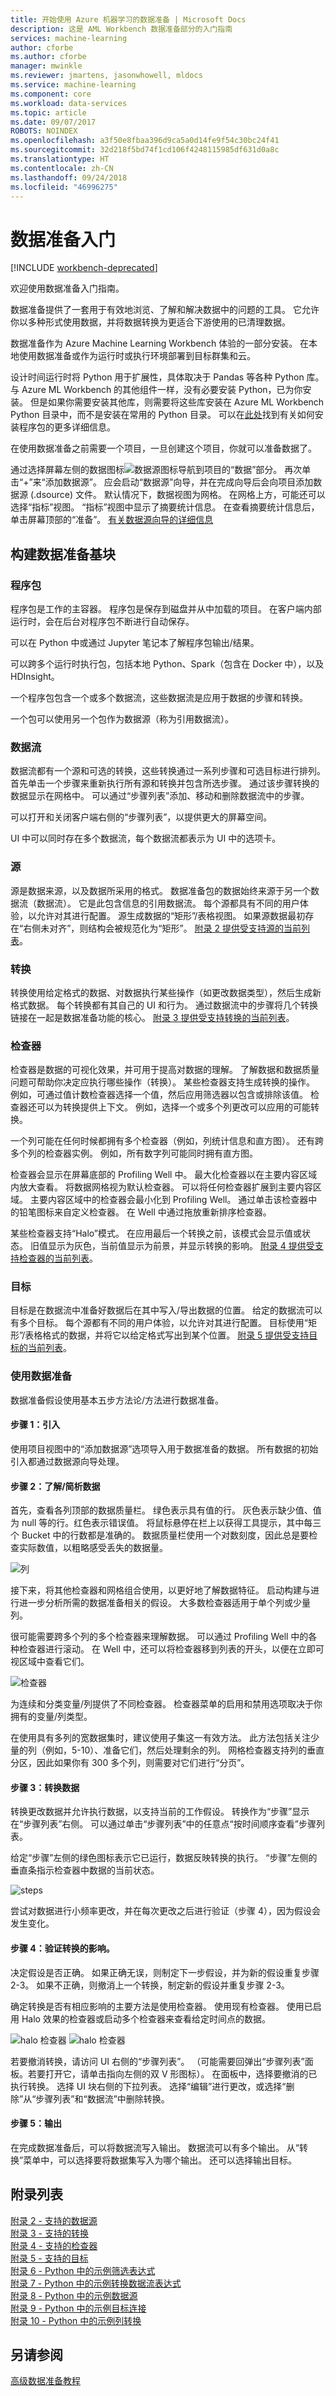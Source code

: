 ```yaml
---
title: 开始使用 Azure 机器学习的数据准备 | Microsoft Docs
description: 这是 AML Workbench 数据准备部分的入门指南
services: machine-learning
author: cforbe
ms.author: cforbe
manager: mwinkle
ms.reviewer: jmartens, jasonwhowell, mldocs
ms.service: machine-learning
ms.component: core
ms.workload: data-services
ms.topic: article
ms.date: 09/07/2017
ROBOTS: NOINDEX
ms.openlocfilehash: a3f50e8fbaa396d9ca5a0d14fe9f54c30bc24f41
ms.sourcegitcommit: 32d218f5bd74f1cd106f4248115985df631d0a8c
ms.translationtype: HT
ms.contentlocale: zh-CN
ms.lasthandoff: 09/24/2018
ms.locfileid: "46996275"
---
```

# <a name="getting-started-with-data-preparation"></a>数据准备入门

[!INCLUDE [workbench-deprecated](../../../includes/aml-deprecating-preview-2017.md)] 



欢迎使用数据准备入门指南。 

数据准备提供了一套用于有效地浏览、了解和解决数据中的问题的工具。 它允许你以多种形式使用数据，并将数据转换为更适合下游使用的已清理数据。

数据准备作为 Azure Machine Learning Workbench 体验的一部分安装。  在本地使用数据准备或作为运行时或执行环境部署到目标群集和云。

设计时间运行时将 Python 用于扩展性，具体取决于 Pandas 等各种 Python 库。 与 Azure ML Workbench 的其他组件一样，没有必要安装 Python，已为你安装。 但是如果你需要安装其他库，则需要将这些库安装在 Azure ML Workbench Python 目录中，而不是安装在常用的 Python 目录。 可以在[此处](data-prep-python-extensibility-overview.md)找到有关如何安装程序包的更多详细信息。

在使用数据准备之前需要一个项目，一旦创建这个项目，你就可以准备数据了。 

通过选择屏幕左侧的数据图标![数据源图标](media/data-prep-getting-started/data-source-icon.png)导航到项目的“数据”部分。  再次单击“+”来“添加数据源”。 应会启动“数据源”向导，并在完成向导后会向项目添加数据源 (.dsource) 文件。 默认情况下，数据视图为网格。 在网格上方，可能还可以选择“指标”视图。 “指标”视图中显示了摘要统计信息。  在查看摘要统计信息后，单击屏幕顶部的“准备”。 [有关数据源向导的详细信息](data-source-wizard.md) 

## <a name="building-blocks-of-data-preparation"></a>构建数据准备基块 ##
### <a name="the-package"></a>程序包 ###

程序包是工作的主容器。 程序包是保存到磁盘并从中加载的项目。 在客户端内部运行时，会在后台对程序包不断进行自动保存。 

可以在 Python 中或通过 Jupyter 笔记本了解程序包输出/结果。

可以跨多个运行时执行包，包括本地 Python、Spark（包含在 Docker 中），以及 HDInsight。

一个程序包包含一个或多个数据流，这些数据流是应用于数据的步骤和转换。

一个包可以使用另一个包作为数据源（称为引用数据流）。

### <a name="the-dataflow"></a>数据流 ###
数据流都有一个源和可选的转换，这些转换通过一系列步骤和可选目标进行排列。 首先单击一个步骤来重新执行所有源和转换并包含所选步骤。  通过该步骤转换的数据显示在网格中。 可以通过“步骤列表”添加、移动和删除数据流中的步骤。

可以打开和关闭客户端右侧的“步骤列表”，以提供更大的屏幕空间。

UI 中可以同时存在多个数据流，每个数据流都表示为 UI 中的选项卡。

### <a name="the-source"></a>源
源是数据来源，以及数据所采用的格式。 数据准备包的数据始终来源于另一个数据流（数据流）。 它是此包含信息的引用数据流。 每个源都具有不同的用户体验，以允许对其进行配置。 源生成数据的“矩形”/表格视图。 如果源数据最初存在“右侧未对齐”，则结构会被规范化为“矩形”。 [附录 2 提供受支持源的当前列表](data-prep-appendix2-supported-data-sources.md)。

### <a name="the-transform"></a>转换 ###
转换使用给定格式的数据、对数据执行某些操作（如更改数据类型），然后生成新格式数据。 每个转换都有其自己的 UI 和行为。 通过数据流中的步骤将几个转换链接在一起是数据准备功能的核心。 [附录 3 提供受支持转换的当前列表](data-prep-appendix3-supported-transforms.md)。

### <a name="the-inspector"></a>检查器 ###

检查器是数据的可视化效果，并可用于提高对数据的理解。  了解数据和数据质量问题可帮助你决定应执行哪些操作（转换）。 某些检查器支持生成转换的操作。 例如，可通过值计数检查器选择一个值，然后应用筛选器以包含或排除该值。 检查器还可以为转换提供上下文。 例如，选择一个或多个列更改可以应用的可能转换。

一个列可能在任何时候都拥有多个检查器（例如，列统计信息和直方图）。 还有跨多个列的检查器实例。 例如，所有数字列可能同时拥有直方图。

检查器会显示在屏幕底部的 Profiling Well 中。  最大化检查器以在主要内容区域内放大查看。 将数据网格视为默认检查器。 可以将任何检查器扩展到主要内容区域。 主要内容区域中的检查器会最小化到 Profiling Well。 通过单击该检查器中的铅笔图标来自定义检查器。 在 Well 中通过拖放重新排序检查器。

某些检查器支持“Halo”模式。 在应用最后一个转换之前，该模式会显示值或状态。 旧值显示为灰色，当前值显示为前景，并显示转换的影响。 [附录 4 提供受支持检查器的当前列表](data-prep-appendix4-supported-inspectors.md)。

### <a name="the-destination"></a>目标
 目标是在数据流中准备好数据后在其中写入/导出数据的位置。 给定的数据流可以有多个目标。 每个源都有不同的用户体验，以允许对其进行配置。 目标使用“矩形”/表格格式的数据，并将它以给定格式写出到某个位置。 [附录 5 提供受支持目标的当前列表](data-prep-appendix5-supported-destinations.md)。

### <a name="using-data-preparation"></a>使用数据准备 ###
数据准备假设使用基本五步方法论/方法进行数据准备。

#### <a name="step-1-ingestion"></a>步骤 1：引入 ####
使用项目视图中的“添加数据源”选项导入用于数据准备的数据。  所有数据的初始引入都通过数据源向导处理。

#### <a name="step-2-understandprofile-the-data"></a>步骤 2：了解/简析数据 ####

首先，查看各列顶部的数据质量栏。 绿色表示具有值的行。 灰色表示缺少值、值为 null 等的行。红色表示错误值。 将鼠标悬停在栏上以获得工具提示，其中每三个 Bucket 中的行数都是准确的。 数据质量栏使用一个对数刻度，因此总是要检查实际数值，以粗略感受丢失的数据量。

![列](media/data-prep-getting-started/columns.png)

接下来，将其他检查器和网格组合使用，以更好地了解数据特征。  启动构建与进行进一步分析所需的数据准备相关的假设。 大多数检查器适用于单个列或少量列。  

很可能需要跨多个列的多个检查器来理解数据。 可以通过 Profiling Well 中的各种检查器进行滚动。 在 Well 中，还可以将检查器移到列表的开头，以便在立即可视区域中查看它们。

![检查器](media/data-prep-getting-started/inspectors.PNG)

为连续和分类变量/列提供了不同检查器。 检查器菜单的启用和禁用选项取决于你拥有的变量/列类型。

在使用具有多列的宽数据集时，建议使用子集这一有效方法。 此方法包括关注少量的列（例如，5-10）、准备它们，然后处理剩余的列。 网格检查器支持列的垂直分区，因此如果你有 300 多个列，则需要对它们进行“分页”。
 

#### <a name="step-3-transform-the-data"></a>步骤 3：转换数据 ####
转换更改数据并允许执行数据，以支持当前的工作假设。 转换作为“步骤”显示在“步骤列表”右侧。 可以通过单击“步骤列表”中的任意点“按时间顺序查看”步骤列表。

给定“步骤”左侧的绿色图标表示它已运行，数据反映转换的执行。 “步骤”左侧的垂直条指示检查器中数据的当前状态。

![steps](media/data-prep-getting-started/steps.PNG)

尝试对数据进行小频率更改，并在每次更改之后进行验证（步骤 4），因为假设会发生变化。

#### <a name="step-4-verify-the-impact-of-the-transformation"></a>步骤 4：验证转换的影响。 
决定假设是否正确。 如果正确无误，则制定下一步假设，并为新的假设重复步骤 2-3。 如果不正确，则撤消上一个转换，制定新的假设并重复步骤 2-3。

确定转换是否有相应影响的主要方法是使用检查器。 使用现有检查器。 使用已启用 Halo 效果的检查器或启动多个检查器来查看给定时间点的数据。

![halo 检查器](media/data-prep-getting-started/halo1.PNG) ![halo 检查器](media/data-prep-getting-started/halo2.PNG)

若要撤消转换，请访问 UI 右侧的“步骤列表”。 （可能需要回弹出“步骤列表”面板。若要打开它，请单击指向左侧的双 V 形图标）。 在面板中，选择要撤消的已执行转换。 选择 UI 块右侧的下拉列表。 选择“编辑”进行更改，或选择“删除”从“步骤列表”和“数据流”中删除转换。

#### <a name="step-5-output"></a>步骤 5：输出 
在完成数据准备后，可以将数据流写入输出。 数据流可以有多个输出。 从“转换”菜单中，可以选择要将数据集写入为哪个输出。 还可以选择输出目标。 

## <a name="list-of-appendices"></a>附录列表 
[附录 2 - 支持的数据源](data-prep-appendix2-supported-data-sources.md)  
[附录 3 - 支持的转换](data-prep-appendix3-supported-transforms.md)  
[附录 4 - 支持的检查器](data-prep-appendix4-supported-inspectors.md)  
[附录 5 - 支持的目标](data-prep-appendix5-supported-destinations.md)  
[附录 6 - Python 中的示例筛选表达式](data-prep-appendix6-sample-filter-expressions-python.md)  
[附录 7 - Python 中的示例转换数据流表达式](data-prep-appendix7-sample-transform-data-flow-python.md)  
[附录 8 - Python 中的示例数据源](data-prep-appendix8-sample-source-connections-python.md)  
[附录 9 - Python 中的示例目标连接](data-prep-appendix9-sample-destination-connections-python.md)  
[附录 10 - Python 中的示例列转换](data-prep-appendix10-sample-custom-column-transforms-python.md)  

## <a name="see-also"></a>另请参阅

[高级数据准备教程](tutorial-bikeshare-dataprep.md)